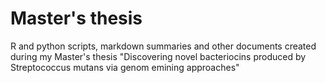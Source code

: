 # Master's thesis

R and python scripts, markdown summaries and other documents created during my Master's thesis "Discovering novel bacteriocins produced by Streptococcus mutans via genom emining approaches" 
